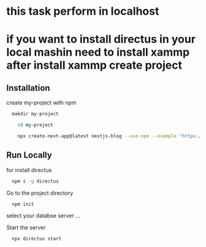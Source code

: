 



# this task perform in localhost 

# if you want to install directus in your local mashin need to install xammp after install xammp create project 

## Installation

create my-project with npm

```bash
  makdir my-project
```
```bash
    cd my-project
```
```bash
    npx create-next-app@latest nextjs-blog --use-npm --example "https://github.com/vercel/next-learn/tree/main/basics/learn-starter"
```

    
## Run Locally

for install directus

```bash
  npm i -g directus
```

Go to the project directory

```bash
  npm init
```
select your databse server ...

Start the server

```bash
  npx directus start
```

